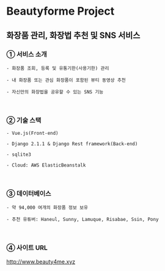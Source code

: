 # Beautyforme Project

화장품 관리, 화장법 추천 및 SNS 서비스
-

### ① 서비스 소개

```
- 화장품 조회, 등록 및 유통기한(사용기한) 관리

- 내 화장품 또는 관심 화장품이 포함된 뷰티 동영상 추천

- 자신만의 화장법을 공유할 수 있는 SNS 기능
```
<br>

### ② 기술 스택

```
- Vue.js(Front-end)

- Django 2.1.1 & Django Rest framework(Back-end)

- sqlite3

- Cloud: AWS ElasticBeanstalk
```
<br>

### ③ 데이터베이스

```
- 약 94,000 여개의 화장품 정보 보유

- 추천 유튜버: Haneul, Sunny, Lamuque, Risabae, Ssin, Pony
```
<br>

### ④ 사이트 URL

http://www.beauty4me.xyz
